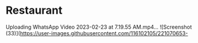 # Restaurant
Uploading WhatsApp Video 2023-02-23 at 7.19.55 AM.mp4…
![Screenshot (33)](https://user-images.githubusercontent.com/116102105/221070653-
